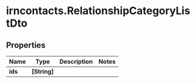 # irncontacts.RelationshipCategoryListDto

## Properties

Name | Type | Description | Notes
------------ | ------------- | ------------- | -------------
**ids** | **[String]** |  | 


